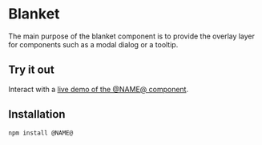 # Blanket

The main purpose of the blanket component is to provide the overlay layer for components such as a modal dialog or a tooltip.

## Try it out

Interact with a [live demo of the @NAME@ component](https://aui-cdn.atlassian.com/atlaskit/stories/@NAME@/@VERSION@/).

## Installation

```sh
npm install @NAME@
```

